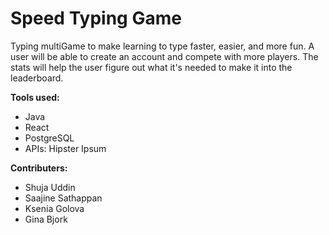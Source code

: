 # Speed Typing Game
Typing multiGame to make learning to type faster, easier, and more fun. A user will be able to create an account and compete with more players. The stats will help the user figure out what it's needed to make it into the leaderboard. 

**Tools used:** 
- Java
- React
- PostgreSQL
- APIs: Hipster Ipsum

**Contributers:**
- Shuja Uddin
- Saajine Sathappan
- Ksenia Golova
- Gina Bjork
